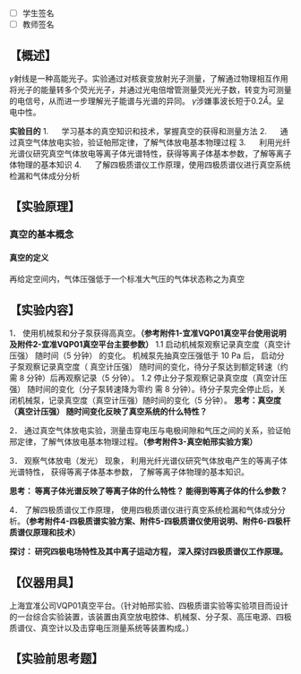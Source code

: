 - [ ] 学生签名 
- [ ] 教师签名 
## 【概述】

$\gamma$射线是一种高能光子。实验通过对核衰变放射光子测量，了解通过物理相互作用将光子的能量转多个荧光光子，并通过光电倍增管测量荧光光子数，转变为可测量的电信号，从而进一步理解光子能谱与光谱的异同。
$\gamma$涉嫌事波长短于0.2$\mathring{A}$。呈电中性。

**实验目的**
1.      学习基本的真空知识和技术，掌握真空的获得和测量方法
2.      通过真空气体放电实验，验证帕邢定律，了解气体放电基本物理过程
3.      利用光纤光谱仪研究真空气体放电等离子体光谱特性，获得等离子体基本参数，了解等离子体物理的基本知识
4.      了解四极质谱仪工作原理，使用四极质谱仪进行真空系统检漏和气体成分分析

## 【实验原理】

### 真空的基本概念

#### 真空的定义
再给定空间内，气体压强低于一个标准大气压的气体状态称之为真空


## 【实验内容】

1． 使用机械泵和分子泵获得高真空。**（参考附件1-宜准VQP01真空平台使用说明及附件2-宜准VQP01真空平台主要参数）**
    1.1 启动机械泵观察记录真空度（真空计压强） 随时间（5 分钟） 的变化。 机械泵先抽真空压强低于 10 Pa 后， 启动分子泵观察记录真空度（ 真空计压强） 随时间的变化，待分子泵达到额定转速（约需 8 分钟）后再观察记录（5 分钟）。
    1.2 停止分子泵观察记录真空度（真空计压强） 随时间的变化（分子泵转速降为零约
    需 8 分钟）。待分子泵完全停止后，关闭机械泵，记录真空度（真空计压强）随时间的变化（5 分钟）。
**思考：真空度（真空计压强） 随时间变化反映了真空系统的什么特性？**

2． 通过真空气体放电实验，测量击穿电压与电极间隙和气压之间的关系，验证帕邢定律，了解气体放电基本物理过程。**（参考附件3-真空帕邢实验方案）**

3． 观察气体放电（发光） 现象， 利用光纤光谱仪研究气体放电产生的等离子体光谱特性， 获得等离子体基本参数， 了解等离子体物理的基本知识。

**思考： 等离子体光谱反映了等离子体的什么特性？ 能得到等离子体的什么参数？**

4． 了解四极质谱仪工作原理， 使用四极质谱仪进行真空系统检漏和气体成分分析。**（参考附件4-四极质谱实验方案、附件5-四极质谱仪使用说明、附件6-四极杆质谱仪原理和技术）**

**探讨： 研究四极电场特性及其中离子运动方程， 深入探讨四极质谱仪工作原理。**


## 【仪器用具】
上海宜准公司VQP01真空平台。（针对帕邢实验、四极质谱实验等实验项目而设计的一台综合实验装置，该装置由真空放电腔体、机械泵、分子泵、高压电源、四极质谱仪、真空计以及击穿电压测量系统等装置构成。）

## 【实验前思考题】